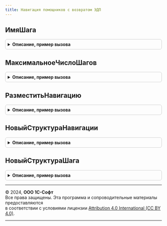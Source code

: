```yaml
---
title: Навигация помощников с возвратом ЭДП
---
```



## ИмяШага
<details style="margin: 1em 0; padding: 0.5em; border: 1px solid #ccc; border-radius: 6px;">

<summary style="font-weight: bold; cursor: pointer;">Описание, пример вызова</summary>

```bsl

Функция ИмяШага(НомерШага) Экспорт
```

Пример вызова
```bsl
Результат = НавигацияПомощниковСВозвратомЭПД.ИмяШага(НомерШага) 
```
</details>

## МаксимальноеЧислоШагов
<details style="margin: 1em 0; padding: 0.5em; border: 1px solid #ccc; border-radius: 6px;">

<summary style="font-weight: bold; cursor: pointer;">Описание, пример вызова</summary>

```bsl

Функция МаксимальноеЧислоШагов() Экспорт
```

Пример вызова
```bsl
Результат = НавигацияПомощниковСВозвратомЭПД.МаксимальноеЧислоШагов() 
```
</details>

## РазместитьНавигацию
<details style="margin: 1em 0; padding: 0.5em; border: 1px solid #ccc; border-radius: 6px;">

<summary style="font-weight: bold; cursor: pointer;">Описание, пример вызова</summary>

```bsl

// Размещает на форме элементы навигации
//
// Параметры:
//
// Форма - ФормаКлиентскогоПриложения - Управляемая форма.
// Параметры - Структура - Структура параметров формы.
//
Процедура РазместитьНавигацию(Форма, СтруктураНавигацииПомощника, Параметры = Неопределено, Сдвиг = 0, ПостфиксЭлемента = "", ОтмечатьТекущий = Истина) Экспорт
```

Пример вызова
```bsl
НавигацияПомощниковСВозвратомЭПД.РазместитьНавигацию(Форма, СтруктураНавигацииПомощника, Параметры, Сдвиг, ПостфиксЭлемента, ОтмечатьТекущий);
```
</details>

## НовыйСтруктураНавигации
<details style="margin: 1em 0; padding: 0.5em; border: 1px solid #ccc; border-radius: 6px;">

<summary style="font-weight: bold; cursor: pointer;">Описание, пример вызова</summary>

```bsl

Функция НовыйСтруктураНавигации() Экспорт
```

Пример вызова
```bsl
Результат = НавигацияПомощниковСВозвратомЭПД.НовыйСтруктураНавигации() 
```
</details>

## НовыйСтруктураШага
<details style="margin: 1em 0; padding: 0.5em; border: 1px solid #ccc; border-radius: 6px;">

<summary style="font-weight: bold; cursor: pointer;">Описание, пример вызова</summary>

```bsl

Функция НовыйСтруктураШага() Экспорт
```

Пример вызова
```bsl
Результат = НавигацияПомощниковСВозвратомЭПД.НовыйСтруктураШага() 
```
</details>

---

© 2024, **ООО 1С-Софт**  
Все права защищены. Эта программа и сопроводительные материалы предоставляются  
в соответствии с условиями лицензии [Attribution 4.0 International (CC BY 4.0)](https://creativecommons.org/licenses/by/4.0/legalcode).

---
